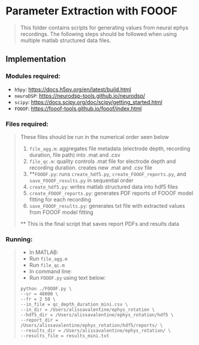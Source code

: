 # Parameter Extraction with FOOOF
> This folder contains scripts for generating values from neural 
> ephys recordings. The following steps should be followed when 
> using multiple matlab structured data files.
> 
## Implementation
### Modules required:
* `h5py`: https://docs.h5py.org/en/latest/build.html
* `neuroDSP`: https://neurodsp-tools.github.io/neurodsp/
* `scipy`: https://docs.scipy.org/doc/scipy/getting_started.html
* `FOOOF`: https://fooof-tools.github.io/fooof/index.html
### Files required:
>These files should be run in the numerical order seen below
>1. `file_agg.m`: aggregates file metadata (electrode depth, recording duration, file path) into .mat and .csv 
>2. `file_qc.m`: quality controls .mat file for electrode depth and recording duration. creates new .mat and .csv file
>3. **`FOOOF.py`: runs `create_hdf5.py`, `create_FOOOF_reports.py`, and `save_FOOOF_results.py` in sequential order
>   1. `create_hdf5.py`: writes matlab structured data into hdf5 files
>   2. `create_FOOOF_reports.py`: generates PDF reports of FOOOF model fitting for each recording
>   3. `save_FOOOF_results.py`: generates txt file with extracted values from FOOOF model fitting
> 
>** This is the final script that saves report PDFs and results data
### Running:
>* In MATLAB:
>  * Run `file_agg.m`
>  * Run `file_qc.m`
>* In command line:
>  * Run `FOOOF.py` using text below:
> ```angular2html
> python ./FOOOF.py \
> --sr = 48000 \
> --fr = 2 50 \
> --in_file = qc_depth_duration_mini.csv \
> --in_dir = /Users/alissavalentine/ephys_rotation \
> --hdf5_dir = /Users/alissavalentine/ephys_rotation/hdf5 \
> --report_dir = /Users/alissavalentine/ephys_rotation/hdf5/reports/ \
> --results_dir = /Users/alissavalentine/ephys_rotation/ \
> --results_file = results_mini.txt
>```
